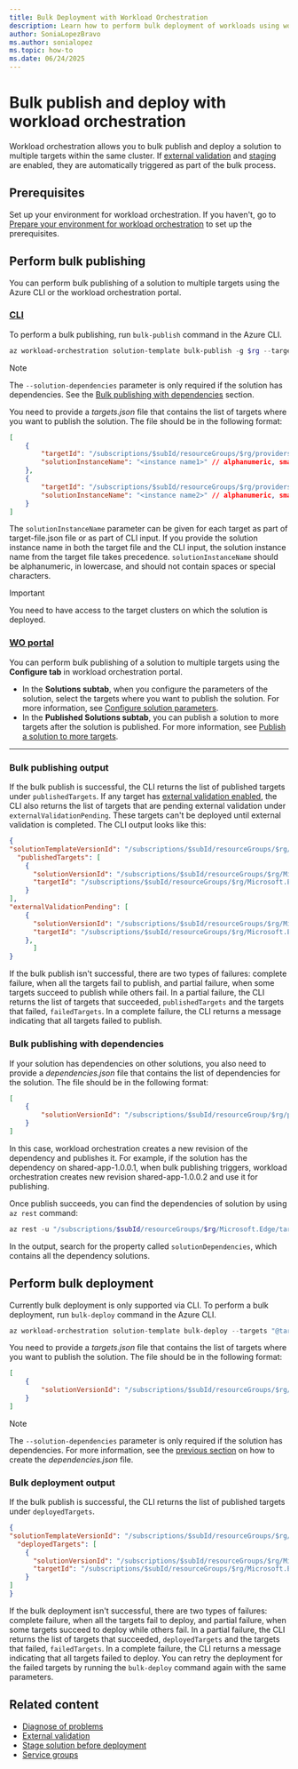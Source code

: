```yaml
---
title: Bulk Deployment with Workload Orchestration
description: Learn how to perform bulk deployment of workloads using workload orchestration in Azure Arc.
author: SoniaLopezBravo
ms.author: sonialopez
ms.topic: how-to
ms.date: 06/24/2025
---
```


# Bulk publish and deploy with workload orchestration

Workload orchestration allows you to bulk publish and deploy a solution to multiple targets within the same cluster. If [external validation](external-validation.md) and [staging](how-to-stage.md) are enabled, they are automatically triggered as part of the bulk process. 

## Prerequisites

Set up your environment for workload orchestration. If you haven't, go to [Prepare your environment for workload orchestration](initial-setup-environment.md) to set up the prerequisites.

## Perform bulk publishing

You can perform bulk publishing of a solution to multiple targets using the Azure CLI or the workload orchestration portal.

### [CLI](#tab/cli)

To perform a bulk publishing, run `bulk-publish` command in the Azure CLI.

```powershell
az workload-orchestration solution-template bulk-publish -g $rg --targets "@targets.json" --name "<solution-template-name>" --version "<solution-template-version>" --solution-dependencies "@dependencies.json"
```

> [!NOTE]
> The `--solution-dependencies` parameter is only required if the solution has dependencies. See the [Bulk publishing with dependencies](#bulk-publishing-with-dependencies) section.

You need to provide a *targets.json* file that contains the list of targets where you want to publish the solution. The file should be in the following format:

```json
[
    {
        "targetId": "/subscriptions/$subId/resourceGroups/$rg/providers/Microsoft.Edge/targets/$target1Name",
        "solutionInstanceName": "<instance name1>" // alphanumeric, small case, no spaces, no special characters
    },
    {
        "targetId": "/subscriptions/$subId/resourceGroups/$rg/providers/Microsoft.Edge/targets/$target2Name",
        "solutionInstanceName": "<instance name2>" // alphanumeric, small case, no spaces, no special characters
    }
]
```

The `solutionInstanceName` parameter can be given for each target as part of target-file.json file or as part of CLI input. If you provide the solution instance name in both the target file and the CLI input, the solution instance name from the target file takes precedence. `solutionInstanceName` should be alphanumeric, in lowercase, and should not contain spaces or special characters.

> [!IMPORTANT]
> You need to have access to the target clusters on which the solution is deployed. 

### [WO portal](#tab/woportal)

You can perform bulk publishing of a solution to multiple targets using the **Configure tab** in workload orchestration portal. 

- In the **Solutions subtab**, when you configure the parameters of the solution, select the targets where you want to publish the solution. For more information, see [Configure solution parameters](configure.md#configure-solution-parameters).
- In the **Published Solutions subtab**, you can publish a solution to more targets after the solution is published. For more information, see [Publish a solution to more targets](configure.md#publish-a-solution-to-more-targets).

***

### Bulk publishing output

If the bulk publish is successful, the CLI returns the list of published targets under `publishedTargets`. If any target has [external validation enabled](external-validation.md), the CLI also returns the list of targets that are pending external validation under `externalValidationPending`. These targets can't be deployed until external validation is completed. The CLI output looks like this:

```json
{
"solutionTemplateVersionId": "/subscriptions/$subId/resourceGroups/$rg/providers/Microsoft.Edge/solutionTemplates/<solution-template>/versions/<version>",
  "publishedTargets": [
    {
      "solutionVersionId": "/subscriptions/$subId/resourceGroups/$rg/Microsoft.Edge/targets/<target1>/solutions/<solution>/versions/<instance>",
      "targetId": "/subscriptions/$subId/resourceGroups/$rg/Microsoft.Edge/targets/<target1>"
    }
],
"externalValidationPending": [
    {
      "solutionVersionId": "/subscriptions/$subId/resourceGroups/$rg/Microsoft.Edge/targets/<target2>/solutions/<solution>/versions/<instance>",
      "targetId": "/subscriptions/$subId/resourceGroups/$rg/Microsoft.Edge/targets/<target2>"
    },
      ]
}
```

If the bulk publish isn't successful, there are two types of failures: complete failure, when all the targets fail to publish, and partial failure, when some targets succeed to publish while others fail. In a partial failure, the CLI returns the list of targets that succeeded, `publishedTargets` and the targets that failed, `failedTargets`. In a complete failure, the CLI returns a message indicating that all targets failed to publish. 

### Bulk publishing with dependencies

If your solution has dependencies on other solutions, you also need to provide a *dependencies.json* file that contains the list of dependencies for the solution. The file should be in the following format:

```json
[
    {
        "solutionVersionId": "/subscriptions/$subId/resourceGroup/$rg/providers/microsoft.edge/targets/<target>/solutions/sharedApp/versions/shared-app-1.0.0.1",
    }
]
```

In this case, workload orchestration creates a new revision of the dependency and publishes it. For example, if the solution has the dependency on shared-app-1.0.0.1, when bulk publishing triggers, workload orchestration creates new revision shared-app-1.0.0.2 and use it for publishing.

Once publish succeeds, you can find the dependencies of solution by using `az rest` command:

```powershell
az rest -u "/subscriptions/$subId/resourceGroups/$rg/Microsoft.Edge/targets/<target1>/solutions/<solution>/versions/<revision>?api-version=2025-06-01" -m GET 
```

In the output, search for the property called `solutionDependencies`, which contains all the dependency solutions.

## Perform bulk deployment

Currently bulk deployment is only supported via CLI. To perform a bulk deployment, run `bulk-deploy` command in the Azure CLI. 

```powershell
az workload-orchestration solution-template bulk-deploy --targets "@target.json" --version "<solution template version>" --name "<solution-name>" -g $rg --solution-dependencies "@dependencies.json"
```

You need to provide a *targets.json* file that contains the list of targets where you want to publish the solution. The file should be in the following format:

```json
[
    {
        "solutionVersionId": "/subscriptions/$subId/resourceGroups/$rg/Microsoft.Edge/targets/<target1>/solutions/<solution>/versions/<instance>"
    }
]
```

> [!NOTE]
> The `--solution-dependencies` parameter is only required if the solution has dependencies. For more information, see the [previous section](#bulk-publishing-with-dependencies) on how to create the *dependencies.json* file.

### Bulk deployment output

If the bulk publish is successful, the CLI returns the list of published targets under `deployedTargets`. 

```json
{
"solutionTemplateVersionId": "/subscriptions/$subId/resourceGroups/$rg/providers/Microsoft.Edge/solutionTemplates/<solution-template>/versions/<version>",
  "deployedTargets": [
    {
      "solutionVersionId": "/subscriptions/$subId/resourceGroups/$rg/Microsoft.Edge/targets/<target1>/solutions/<solution>/versions/<instance>",
      "targetId": "/subscriptions/$subId/resourceGroups/$rg/Microsoft.Edge/targets/<target1>"
    }
]
}
```

If the bulk deployment isn't successful, there are two types of failures: complete failure, when all the targets fail to deploy, and partial failure, when some targets succeed to deploy while others fail. In a partial failure, the CLI returns the list of targets that succeeded, `deployedTargets` and the targets that failed, `failedTargets`. In a complete failure, the CLI returns a message indicating that all targets failed to deploy. You can retry the deployment for the failed targets by running the `bulk-deploy` command again with the same parameters.

## Related content

- [Diagnose of problems](diagnose-problems.md)
- [External validation](external-validation.md)
- [Stage solution before deployment](how-to-stage.md)
- [Service groups](service-group.md)
